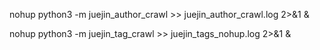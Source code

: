 nohup python3 -m juejin_author_crawl >> juejin_author_crawl.log 2>&1 &

nohup python3 -m juejin_tag_crawl >> juejin_tags_nohup.log 2>&1 &



